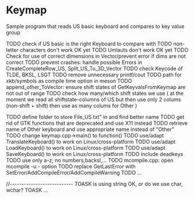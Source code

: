 # Keymap

Sample program that reads US basic keyboard and compares to key value group



TODO check if US basic is the right Keyboard to compare with
TODO non-letter characters don't work OK yet
TODO Umlauts don't work OK yet
TODO Check for use of correct dimensions in Vector/prevent error if dims are not correct
TODO prevent crashes: handle possible Errors in CreateCompleteRow_US, Split_US_To_3D_Vector
TODO check Keycode of TLDE, BKSL, LSGT
TODO remove unnecessary printf/cout
TODO path for xkb/symbols as compile time option in meson
TODO append_other_ToVector: ensure shift states of GetKeyvalsFromKeymap are not out of range
TODO check how many/which shift states we use ( at the moment we read all shiftstate-columns of US but then use only 2 colums (non-shift + shift) then use as many colums for Other )

TODO define folder to store File_US.txt" in and find better name
TODO get rid of GTK functions that are deprecated and use X11 instead
TODO retrieve name of Other keyboard and use appropriate name instead of "Other"
TODO change keymap.cpp->main()  to function()
TODO use/adapt TranslateKeyboard() to work on Linux/cross-platform
TODO use/adapt LoadKeyboard() to work on Linux/cross-platform
TODO use/adapt SaveKeyboard() to work on Linux/cross-platform
TODO include deadkeys
TODO use only a-z; no numbers,backsl,...
TODO mcompile.cpp: open mcompile -u - option
TODO replace GetLastError with SetError/AddCompileError/AddCompileWarning
TODO ...

//---------------------------
TOASK is using string OK, or do we use char, wchar?
TOASK ...